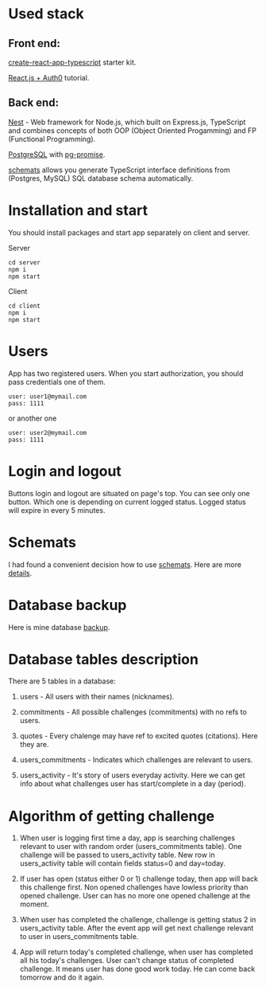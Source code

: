 # Used stack
## Front end:
[create-react-app-typescript](https://github.com/wmonk/create-react-app-typescript) starter kit.

[React.js + Auth0](https://auth0.com/blog/reactjs-authentication-tutorial/) tutorial.

## Back end:
[Nest](https://github.com/kamilmysliwiec/nest) -  Web framework for Node.js, which built on Express.js, TypeScript and combines concepts of both OOP (Object Oriented Progamming) and FP (Functional Programming).

[PostgreSQL](https://www.tutorialspoint.com/postgresql/) with [pg-promise](https://www.npmjs.com/package/pg-promise).

[schemats](https://github.com/sweetiq/schemats) allows you generate TypeScript interface definitions from (Postgres, MySQL) SQL database schema automatically.


# Installation and start

You should install packages and start app separately on client and server.

Server
```
cd server
npm i
npm start
```
Client
```
cd client
npm i
npm start
```

# Users
App has two registered users. When you start authorization, you should pass credentials one of them.
```
user: user1@mymail.com
pass: 1111
```
or another one
```
user: user2@mymail.com
pass: 1111
```


# Login and logout
Buttons login and logout are situated on page's top. You can see only one button. Which one is depending on current logged status.
Logged status will expire in every 5 minutes.


# Schemats
I had found a convenient decision how to use [schemats](https://github.com/SweetIQ/schemats). 
Here are more [details](https://github.com/SweetIQ/schemats/issues/56).



# Database backup
Here is mine database [backup](https://www.dropbox.com/sh/od2gm66fgrwllvh/AAA1KkhzPbUwMrqu5mo7b2tsa?dl=0).


# Database tables description
There are 5 tables in a database:

1) users - All users with their names (nicknames).

2) commitments - All possible challenges (commitments) with no refs to users.

3) quotes - Every chalenge may have ref to excited quotes (citations). Here they are.

4) users_commitments - Indicates which challenges are relevant to users.

5) users_activity - It's story of users everyday activity. Here we can get info about what challenges user has start/complete in a day (period).


# Algorithm of getting challenge

1) When user is logging first time a day, app is searching challenges relevant to user with random order (users_commitments table). One challenge will be passed to users_activity table. New row in users_activity table will contain fields status=0 and day=today.

2) If user has open (status either 0 or 1) challenge today, then app will back this challenge first. Non opened challenges have lowless priority than opened challenge. User can has no more one opened challenge at the moment.

3) When user has completed the challenge, challenge is getting status 2 in users_activity table. After the event app will get next challenge relevant to user in users_commitments table.

4) App will return today's completed challenge, when user has completed all his today's challenges. User can't change status of completed challenge. It means user has done good work today. He can come back tomorrow and do it again.
